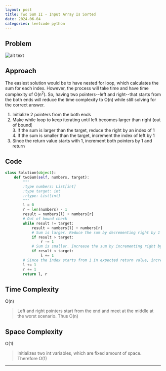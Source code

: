 ```yaml
---
layout: post
title: Two Sum II - Input Array Is Sorted
date: 2024-06-04
categories: leetcode python
---
```


## Problem
![alt text](/blog/public/img/TwoSum2.png)

## Approach
The easiest solution would be to have nested for loop, which calculates the sum for each index. However, the process will take time and have time complexity of O(n<sup>2</sup>). So, having two pointers--left and right--that starts from the both ends will reduce the time complexity to O(n) while still solving for the correct answer.

1. Initialize 2 pointers from the both ends
2. Make while loop to keep iterating until left becomes larger than right (out of bound)  
    3. If the sum is larger than the target, reduce the right by an index of 1  
    4. If the sum is smaller than the target, increment the index of left by 1  
5. Since the return value starts with 1, increment both pointers by 1 and return

## Code
```python
class Solution(object):
    def twoSum(self, numbers, target):
        """
        :type numbers: List[int]
        :type target: int
        :rtype: List[int]
        """
        l = 0
        r = len(numbers) - 1
        result = numbers[l] + numbers[r]
        # Out of bound check
        while result != target:
            result = numbers[l] + numbers[r]
            # Sum is larger. Reduce the sum by decrementing right by 1
            if result > target:
                r -= 1
            # Sum is smaller. Increase the sum by incrementing right by 1
            if result < target:
                l += 1
        # Since the index starts from 1 in expected return value, increment both pointers by 1
        l += 1
        r += 1
        return l, r 
```

## Time Complexity
O(n)
> Left and right pointers start from the end and meet at the middle at the worst scenario. Thus O(n)

## Space Complexity
O(1)
> Initializes two int variables, which are fixed amount of space. Therefore O(1)

---
